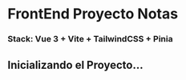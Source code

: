 # FrontEnd Proyecto Notas
### Stack: Vue 3 + Vite + TailwindCSS + Pinia


## Inicializando el Proyecto...
